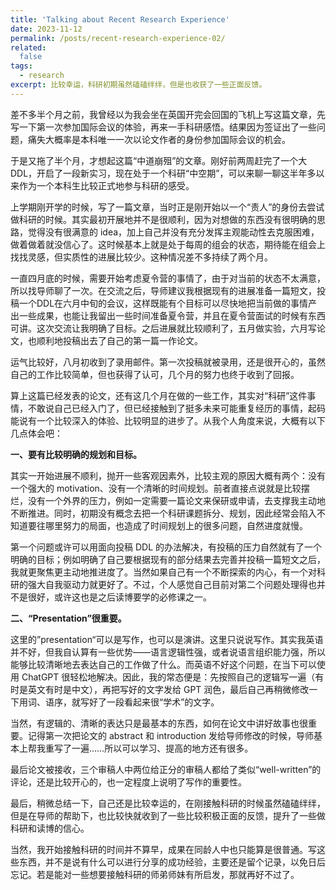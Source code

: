 ```yaml
---
title: 'Talking about Recent Research Experience'
date: 2023-11-12
permalink: /posts/recent-research-experience-02/
related:
  false
tags:
  - research
excerpt: 比较幸运，科研初期虽然磕磕绊绊，但是也收获了一些正面反馈。
---
```


差不多半个月之前，我曾经以为我会坐在英国开完会回国的飞机上写这篇文章，先写一下第一次参加国际会议的体验，再来一手科研感悟。结果因为签证出了一些问题，痛失大概率是本科唯一一次以论文作者的身份参加国际会议的机会。

于是又拖了半个月，才想起这篇“中道崩殂”的文章。刚好前两周赶完了一个大 DDL，开启了一段新实习，现在处于一个科研“中空期”，可以来聊一聊这半年多以来作为一个本科生比较正式地参与科研的感受。

上学期刚开学的时候，写了一篇文章，当时正是刚开始以一个“责人”的身份去尝试做科研的时候。其实最初开展地并不是很顺利，因为对想做的东西没有很明确的思路，觉得没有很满意的 idea，加上自己并没有充分发挥主观能动性去克服困难，做着做着就没信心了。这时候基本上就是处于每周的组会的状态，期待能在组会上找找灵感，但实质性的进展比较少。这种情况差不多持续了两个月。

一直四月底的时候，需要开始考虑夏令营的事情了，由于对当前的状态不太满意，所以找导师聊了一次。在交流之后，导师建议我根据现有的进展准备一篇短文，投稿一个DDL在六月中旬的会议，这样既能有个目标可以尽快地把当前做的事情产出一些成果，也能让我留出一些时间准备夏令营，并且在夏令营面试的时候有东西可讲。这次交流让我明确了目标。之后进展就比较顺利了，五月做实验，六月写论文，也顺利地投稿出去了自己的第一篇一作论文。

运气比较好，八月初收到了录用邮件。第一次投稿就被录用，还是很开心的，虽然自己的工作比较简单，但也获得了认可，几个月的努力也终于收到了回报。

算上这篇已经发表的论文，还有这几个月在做的一些工作，其实对“科研”这件事情，不敢说自己已经入门了，但已经接触到了挺多未来可能重复经历的事情，起码能说有一个比较深入的体验、比较明显的进步了。从我个人角度来说，大概有以下几点体会吧：

**一、要有比较明确的规划和目标。**

其实一开始进展不顺利，抛开一些客观因素外，比较主观的原因大概有两个：没有一个强大的 motivation、没有一个清晰的时间规划。前者直接点说就是比较摆烂，没有一个外界的压力，例如一定需要一篇论文来保研或申请，去支撑我主动地不断推进。同时，初期没有概念去把一个科研课题拆分、规划，因此经常会陷入不知道要往哪里努力的局面，也造成了时间规划上的很多问题，自然进度就慢。

第一个问题或许可以用面向投稿 DDL 的办法解决，有投稿的压力自然就有了一个明确的目标；例如明确了自己要根据现有的部分结果去完善并投稿一篇短文之后，我就更聚焦更主动地推进度了。当然如果自己有一个不断探索的内心，有一个对科研的强大自我驱动力就更好了。不过，个人感觉自己目前对第二个问题处理得也并不是很好，或许这也是之后读博要学的必修课之一。

**二、“Presentation”很重要。**

这里的”presentation“可以是写作，也可以是演讲。这里只说说写作。其实我英语并不好，但我自认算有一些优势——语言逻辑性强，或者说语言组织能力强，所以能够比较清晰地去表达自己的工作做了什么。而英语不好这个问题，在当下可以使用 ChatGPT 很轻松地解决。因此，我的常态便是：先按照自己的逻辑写一遍（有时是英文有时是中文），再把写好的文字发给 GPT 润色，最后自己再稍微修改一下用词、语序，就写好了一段看起来很“学术”的文字。

当然，有逻辑的、清晰的表达只是最基本的东西，如何在论文中讲好故事也很重要。记得第一次把论文的 abstract 和 introduction 发给导师修改的时候，导师基本上帮我重写了一遍……所以可以学习、提高的地方还有很多。

最后论文被接收，三个审稿人中两位给正分的审稿人都给了类似“well-written”的评论，还是比较开心的，也一定程度上说明了写作的重要性。

最后，稍微总结一下，自己还是比较幸运的，在刚接触科研的时候虽然磕磕绊绊，但是在导师的帮助下，也比较快就收到了一些比较积极正面的反馈，提升了一些做科研和读博的信心。

当然，我开始接触科研的时间并不算早，成果在同龄人中也只能算是很普通。写这些东西，并不是说有什么可以进行分享的成功经验，主要还是留个记录，以免日后忘记。若是能对一些想要接触科研的师弟师妹有所启发，那就再好不过了。